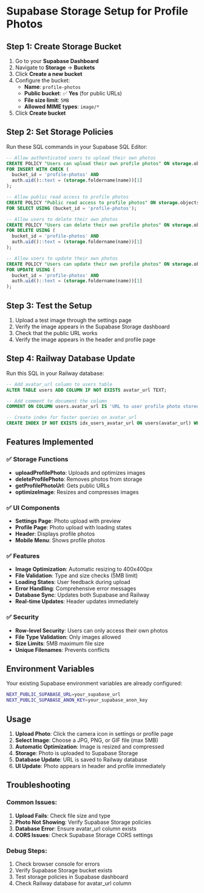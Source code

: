 # Supabase Storage Setup for Profile Photos

## Step 1: Create Storage Bucket

1. Go to your **Supabase Dashboard**
2. Navigate to **Storage** → **Buckets**
3. Click **Create a new bucket**
4. Configure the bucket:
   - **Name**: `profile-photos`
   - **Public bucket**: ✅ **Yes** (for public URLs)
   - **File size limit**: `5MB`
   - **Allowed MIME types**: `image/*`
5. Click **Create bucket**

## Step 2: Set Storage Policies

Run these SQL commands in your Supabase SQL Editor:

```sql
-- Allow authenticated users to upload their own photos
CREATE POLICY "Users can upload their own profile photos" ON storage.objects
FOR INSERT WITH CHECK (
  bucket_id = 'profile-photos' AND
  auth.uid()::text = (storage.foldername(name))[1]
);

-- Allow public read access to profile photos
CREATE POLICY "Public read access to profile photos" ON storage.objects
FOR SELECT USING (bucket_id = 'profile-photos');

-- Allow users to delete their own photos
CREATE POLICY "Users can delete their own profile photos" ON storage.objects
FOR DELETE USING (
  bucket_id = 'profile-photos' AND
  auth.uid()::text = (storage.foldername(name))[1]
);

-- Allow users to update their own photos
CREATE POLICY "Users can update their own profile photos" ON storage.objects
FOR UPDATE USING (
  bucket_id = 'profile-photos' AND
  auth.uid()::text = (storage.foldername(name))[1]
);
```

## Step 3: Test the Setup

1. Upload a test image through the settings page
2. Verify the image appears in the Supabase Storage dashboard
3. Check that the public URL works
4. Verify the image appears in the header and profile page

## Step 4: Railway Database Update

Run this SQL in your Railway database:

```sql
-- Add avatar_url column to users table
ALTER TABLE users ADD COLUMN IF NOT EXISTS avatar_url TEXT;

-- Add comment to document the column
COMMENT ON COLUMN users.avatar_url IS 'URL to user profile photo stored in Supabase Storage';

-- Create index for faster queries on avatar_url
CREATE INDEX IF NOT EXISTS idx_users_avatar_url ON users(avatar_url) WHERE avatar_url IS NOT NULL;
```

## Features Implemented

### ✅ Storage Functions
- **uploadProfilePhoto**: Uploads and optimizes images
- **deleteProfilePhoto**: Removes photos from storage
- **getProfilePhotoUrl**: Gets public URLs
- **optimizeImage**: Resizes and compresses images

### ✅ UI Components
- **Settings Page**: Photo upload with preview
- **Profile Page**: Photo upload with loading states
- **Header**: Displays profile photos
- **Mobile Menu**: Shows profile photos

### ✅ Features
- **Image Optimization**: Automatic resizing to 400x400px
- **File Validation**: Type and size checks (5MB limit)
- **Loading States**: User feedback during upload
- **Error Handling**: Comprehensive error messages
- **Database Sync**: Updates both Supabase and Railway
- **Real-time Updates**: Header updates immediately

### ✅ Security
- **Row-level Security**: Users can only access their own photos
- **File Type Validation**: Only images allowed
- **Size Limits**: 5MB maximum file size
- **Unique Filenames**: Prevents conflicts

## Environment Variables

Your existing Supabase environment variables are already configured:

```bash
NEXT_PUBLIC_SUPABASE_URL=your_supabase_url
NEXT_PUBLIC_SUPABASE_ANON_KEY=your_supabase_anon_key
```

## Usage

1. **Upload Photo**: Click the camera icon in settings or profile page
2. **Select Image**: Choose a JPG, PNG, or GIF file (max 5MB)
3. **Automatic Optimization**: Image is resized and compressed
4. **Storage**: Photo is uploaded to Supabase Storage
5. **Database Update**: URL is saved to Railway database
6. **UI Update**: Photo appears in header and profile immediately

## Troubleshooting

### Common Issues:

1. **Upload Fails**: Check file size and type
2. **Photo Not Showing**: Verify Supabase Storage policies
3. **Database Error**: Ensure avatar_url column exists
4. **CORS Issues**: Check Supabase Storage CORS settings

### Debug Steps:

1. Check browser console for errors
2. Verify Supabase Storage bucket exists
3. Test storage policies in Supabase dashboard
4. Check Railway database for avatar_url column 